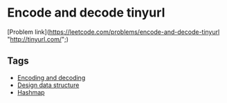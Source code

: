 # Encode and decode tinyurl

[Problem link](https://leetcode.com/problems/encode-and-decode-tinyurl
"http://tinyurl.com/";)

## Tags

* [Encoding and decoding](/README.md#Encoding_and_decoding)
* [Design data structure](/README.md#Design_data_structure)
* [Hashmap](/README.md#Hashmap)
